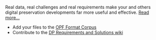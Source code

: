 Real data, real challenges and real requirements make your and others digital preservation developments far more useful and effective. [Read more...](real_data_main.html)

* Add your files to the [OPF Format Corpus](https://github.com/openplanets/format-corpus)
* Contribute to the [DP Requirements and Solutions wiki](http://wiki.opf-labs.org/display/REQ/Digital+Preservation+and+Data+Curation+Requirements+and+Solutions)
